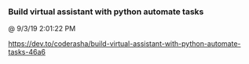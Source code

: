 ﻿

### Build virtual assistant with python automate tasks
@ 9/3/19 2:01:22 PM

https://dev.to/coderasha/build-virtual-assistant-with-python-automate-tasks-46a6

